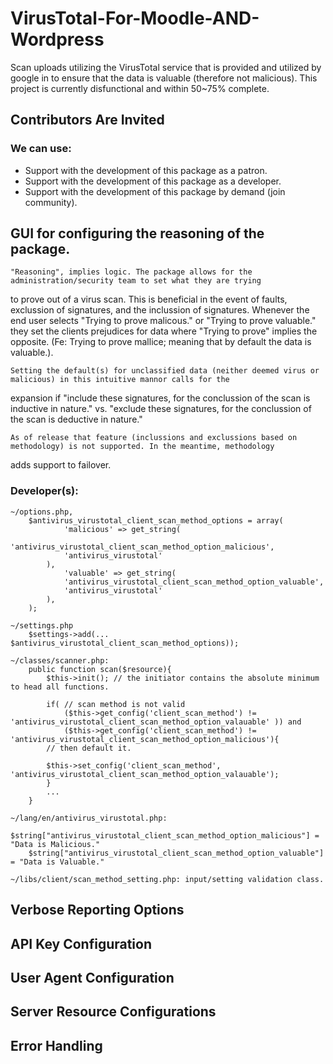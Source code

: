 # VirusTotal-For-Moodle-AND-Wordpress
Scan uploads utilizing the VirusTotal service that is provided and utilized by google in to ensure that the data is valuable (therefore not malicious). This project is currently disfunctional and within 50~75% complete.

## Contributors Are Invited ##
### We can use:
- Support with the development of this package as a patron.
- Support with the development of this package as a developer. 
- Support with the development of this package by demand (join community). 

## GUI for configuring the reasoning of the package. ##
	"Reasoning", implies logic. The package allows for the administration/security team to set what they are trying
to prove out of a virus scan. This is beneficial in the event of faults, exclussion of signatures, and the inclussion 
of signatures. Whenever the end user selects "Trying to prove malicous." or "Trying to prove valuable." they set the clients 
prejudices for data where "Trying to prove" implies the opposite. (Fe: Trying to prove mallice; meaning that by default
the data is valuable.).
	
	Setting the default(s) for unclassified data (neither deemed virus or malicious) in this intuitive mannor calls for the 
expansion if "include these signatures, for the conclussion of the scan is inductive in nature." vs. "exclude these signatures, for the 
conclussion of the scan is deductive in nature."
	
	As of release that feature (inclussions and exclussions based on methodology) is not supported. In the meantime, methodology 
adds support to failover.
	
### Developer(s): ###
	~/options.php, 
		$antivirus_virustotal_client_scan_method_options = array(
        		'malicious' => get_string(
				'antivirus_virustotal_client_scan_method_option_malicious', 
				'antivirus_virustotal'
			),
        		'valuable' => get_string(
				'antivirus_virustotal_client_scan_method_option_valuable', 
				'antivirus_virustotal'
			),
		);
		
	~/settings.php
		$settings->add(... $antivirus_virustotal_client_scan_method_options));
		
	~/classes/scanner.php: 
		public function scan($resource){
			$this->init(); // the initiator contains the absolute minimum to head all functions.
			
			if( // scan method is not valid
				($this->get_config('client_scan_method') != 'antivirus_virustotal_client_scan_method_option_valauable' )) and 
				($this->get_config('client_scan_method') != 'antivirus_virustotal_client_scan_method_option_malicious'){
			// then default it.
			
			$this->set_config('client_scan_method', 'antivirus_virustotal_client_scan_method_option_valauable');
			}
			...
		}
		
	~/lang/en/antivirus_virustotal.php:
		$string["antivirus_virustotal_client_scan_method_option_malicious"] = "Data is Malicious."
		$string["antivirus_virustotal_client_scan_method_option_valuable"] = "Data is Valuable."
		
	~/libs/client/scan_method_setting.php: input/setting validation class.
	
## Verbose Reporting Options
## API Key Configuration
## User Agent Configuration
## Server Resource Configurations
## Error Handling

